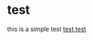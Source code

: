 # test

this is a simple test [test](file://%0d/usr/bin/gnome-shell),<a href="file://%0d/usr/bin/gnome-shell">test</a>
